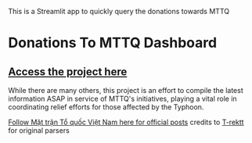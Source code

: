 This is a Streamlit app to quickly query the donations towards MTTQ

# Donations To MTTQ Dashboard

## [Access the project here](https://donate.streamlit.app/)

While there are many others, this project is an effort to compile the latest information ASAP in service of MTTQ's initiatives, playing a vital role in coordinating relief efforts for those affected by the Typhoon.

[Follow Mặt trận Tổ quốc Việt Nam here for official posts](https://www.facebook.com/mttqvietnam)
credits to [T-rektt](https://github.com/t-rekttt/mttq/tree/main/parsed) for original parsers
